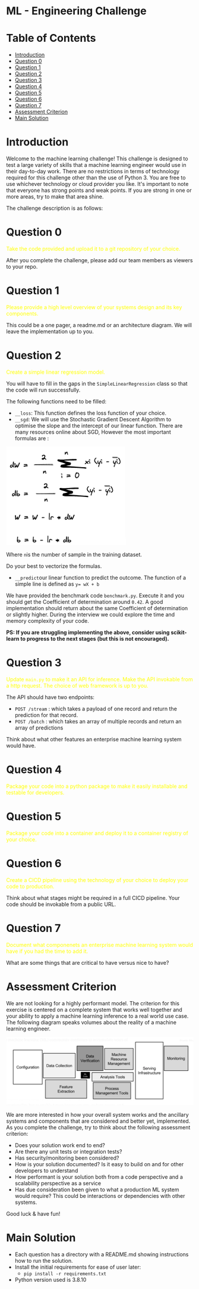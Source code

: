 # ML - Engineering Challenge
# Table of Contents
- [Introduction](#Introduction)
- [Question 0](#Question-0)
- [Question 1](#Question-1)
- [Question 2](#Question-2)
- [Question 3](#Question-3)
- [Question 4](#Question-4)
- [Question 5](#Question-5)
- [Question 6](#Question-6)
- [Question 7](#Question-7)
- [Assessment Criterion](#Assessment-Criterion)
- [Main Solution](#Main-Solution)

# Introduction

Welcome to the machine learning challenge! This challenge is designed to test a large variety of skills that a machine learning engineer would use in their day-to-day work. There are no restrictions in terms of technology required for this challenge other than the use of Python 3. You are free to use whichever technology or cloud provider you like. It's important to note that everyone has strong points and weak points. If you are strong in one or more areas, try to make that area shine. 

The challenge description is as follows:

# Question 0
<span style="color: yellow"> Take the code provided and upload it to a git repository of your choice.</span>

After you complete the challenge, please add our team members as viewers to your repo.

# Question 1
<span style="color: yellow">Please provide a high level overview of your systems design and its key components. </span>

This could be a one pager, a readme.md or an architecture diagram. We will leave the implementation up to you. 

# Question 2
<span style="color: yellow">  Create a simple linear regression model. </span>

You will have to fill in the gaps in the `SimpleLinearRegression` class so that the code will run successfully.
   
The following functions need to be filled:

-  `__loss`: This function defines the loss function of your choice.
-  `__sgd`: We will use the Stochastic Gradient Descent Algorithm to optimise the slope and the intercept of our linear function. There are many resources online about SGD, However
the most important formulas are :
    
![./question_2/img.png](./question_2/img.png) 

Where `n`is the number of sample in the training dataset. 

Do your best to vectorize the formulas.

-  `__predict`our linear function to predict the outcome. The function of a simple line is defined as `y= wX + b`

We have provided the benchmark code `benchmark.py`. Execute it and you should get the Coefficient of determination around `0.42`.
A good implementation should return about the same Coefficient of determination or slightly higher. During the interview we could explore the time and memory complexity of your code. 

**PS: If you are struggling implementing the above, consider using scikit-learn to progress to the next stages (but this is not encouraged).**

# Question 3
<span style="color: yellow">  Update `main.py` to make it an API for inference. Make the API invokable from a http request. The choice of web framework is up to you. </span>

The API should have two endpoints:
- `POST /stream` : which takes a payload of one record and return the prediction for that record.
- `POST /batch` : which takes an array of multiple records and return an array of predictions

Think about what other features an enterprise machine learning system would have. 

# Question 4
<span style="color: yellow">  Package your code into a python package to make it easily installable and testable for developers. </span>

# Question 5
<span style="color: yellow">  Package your code into a container and deploy it to a container registry of your choice.</span>

# Question 6
<span style="color: yellow">  Create a CICD pipeline using the technology of your choice to deploy your code to production. </span>

Think about what stages might be required in a full CICD pipeline. Your code should be invokable from a public URL.

# Question 7
<span style="color: yellow">  Document what componenets an enterprise machine learning system would have if you had the time to add it. </span>

What are some things that are critical to have versus nice to have?


# Assessment Criterion

We are not looking for a highly performant model. The criterion for this exercise is centered on a complete system that works well together and your ability to apply a machine learning inference to a real world use case. The following diagram speaks volumes about the reality of a machine learning engineer.

![img.png](mlsys.png)

We are more interested in how your overall system works and the ancillary systems and components that are considered and better yet, implemented. As you complete the challenge, try to think about the following assessment criterion:

- Does your solution work end to end?
- Are there any unit tests or integration tests?
- Has security/monitoring been considered? 
- How is your solution documented? Is it easy to build on and for other developers to understand
- How performant is your solution both from a code perspective and a scalability perspective as a service
- Has due consideration been given to what a production ML system would require? This could be interactions or dependencies with other systems.

Good luck & have fun! 

# Main Solution
- Each question has a directory with a README.md showing instructions how to run the solution.
- Install the initial requirements for ease of user later:
  - `pip install -r requirements.txt`
- Python version used is 3.8.10